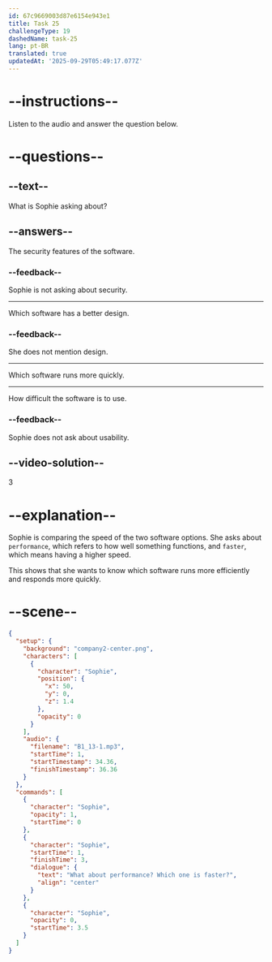 ```yaml
---
id: 67c9669003d87e6154e943e1
title: Task 25
challengeType: 19
dashedName: task-25
lang: pt-BR
translated: true
updatedAt: '2025-09-29T05:49:17.077Z'
---
```


<!-- (audio) Sophie: What about performance? Which one is faster? -->

# --instructions--

Listen to the audio and answer the question below.

# --questions--

## --text--

What is Sophie asking about?  

## --answers--

The security features of the software.  

### --feedback--

Sophie is not asking about security.  

---

Which software has a better design.  

### --feedback--

She does not mention design.  

---

Which software runs more quickly.  

---

How difficult the software is to use.  

### --feedback--

Sophie does not ask about usability.  

## --video-solution--

3

# --explanation--

Sophie is comparing the speed of the two software options. She asks about `performance`, which refers to how well something functions, and `faster`, which means having a higher speed.

This shows that she wants to know which software runs more efficiently and responds more quickly.  

# --scene--

```json
{
  "setup": {
    "background": "company2-center.png",
    "characters": [
      {
        "character": "Sophie",
        "position": {
          "x": 50,
          "y": 0,
          "z": 1.4
        },
        "opacity": 0
      }
    ],
    "audio": {
      "filename": "B1_13-1.mp3",
      "startTime": 1,
      "startTimestamp": 34.36,
      "finishTimestamp": 36.36
    }
  },
  "commands": [
    {
      "character": "Sophie",
      "opacity": 1,
      "startTime": 0
    },
    {
      "character": "Sophie",
      "startTime": 1,
      "finishTime": 3,
      "dialogue": {
        "text": "What about performance? Which one is faster?",
        "align": "center"
      }
    },
    {
      "character": "Sophie",
      "opacity": 0,
      "startTime": 3.5
    }
  ]
}
```
